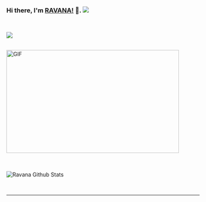 ### Hi there, I'm [RAVANA!](https://t.me/r4v4n4) 👋.  <img src="https://raw.githubusercontent.com/ravana69/8bithemant/master/svg/pronouns/hehim.svg" >


<br/>



![](https://visitor-badge.glitch.me/badge?page_id=8bithemant.8bithemant)

<br />

<img align="centre" height="270px" width="450px" alt="GIF" src="https://media.giphy.com/media/paVD7uL8uz6us/giphy.gif" />
<br />


<br />



<br />


![Ravana Github Stats](https://github-readme-stats.vercel.app/api?username=ravana69&show_icons=true&title_color=fff&icon_color=79ff97&text_color=9f9f9f&bg_color=151515)

<br />

*************

<br />






  
